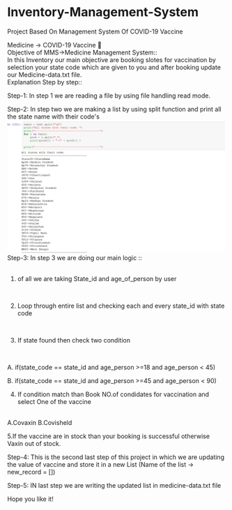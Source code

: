# Inventory-Management-System
Project Based On Management System Of COVID-19 Vaccine

Medicine -> COVID-19 Vaccine 🧑
<br/>
Objective of MMS->Medicine Management System::
<br/>
In this Inventory our main objective are booking slotes for vaccination by selection your state code which are given to you and after booking update our Medicine-data.txt file.
<br/>
Explanation Step by step::
<br/>

Step-1: In step 1 we are reading a file by using file handling read mode.
<br/>


Step-2: In step two we are making a list by using split function and print all the state name with their code's
<br/>
<img src="Screenshot (149).png" width="500" />
Step-3: In step 3 we are doing our main logic ::  
<br/>

1. of all we are taking State_id and age_of_person by user
<br/>

2. Loop through entire list and checking each and every state_id with state code
<br/>

3. If state found then check two condition 
<br/>

A. if(state_code == state_id and age_person >=18 and age_person < 45)
<br/>

B. if(state_code == state_id and age_person >=45 and age_person < 90)
<br/>

4. If condition match than Book NO.of condidates for vaccination and select One of the vaccine
<br/>
A.Covaxin
B.Covisheld
<br/>
     
5.If the vaccine are in stock than your booking is successful otherwise Vaxin out of stock.
<br/>

Step-4: This is the second last step of this project in which we are updating the value of vaccine and store it in a new List (Name of the list -> new_record = [])
<br/>


Step-5: IN last step we are writing the updated list in medicine-data.txt file
<br/>

Hope you like it!


